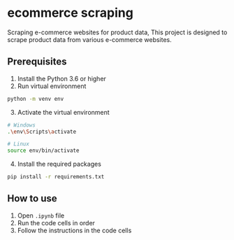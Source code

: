 # ecommerce scraping

Scraping e-commerce websites for product data, This project is designed to scrape product data from various e-commerce websites.

## Prerequisites
1. Install the Python 3.6 or higher
2. Run virtual environment
```bash
python -m venv env
```
3. Activate the virtual environment
```bash
# Windows
.\env\Scripts\activate

# Linux
source env/bin/activate
```
4. Install the required packages
```bash
pip install -r requirements.txt
```

## How to use
1. Open `.ipynb` file
2. Run the code cells in order
3. Follow the instructions in the code cells

